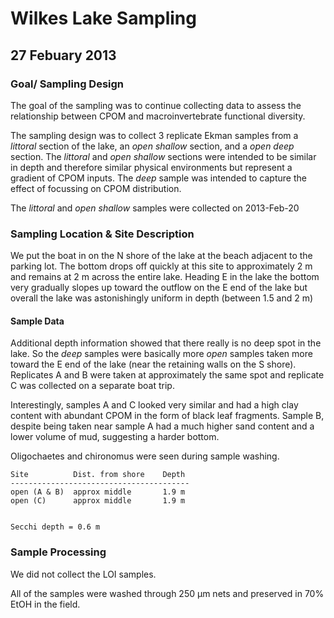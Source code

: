 # Wilkes Lake Sampling
## 27 Febuary 2013

### Goal/ Sampling Design

The goal of the sampling was to continue collecting data to assess the relationship between CPOM and macroinvertebrate functional diversity.

The sampling design was to collect 3 replicate Ekman samples from a _littoral_ section of the lake, an _open shallow_ section, and a _open deep_ section.  The _littoral_ and _open shallow_ sections were intended to be similar in depth and therefore similar physical environments but represent a gradient of CPOM inputs.  The _deep_ sample was intended to capture the effect of focussing on CPOM distribution.

The _littoral_ and _open shallow_ samples were collected on 2013-Feb-20

### Sampling Location & Site Description

We put the boat in on the N shore of the lake at the beach adjacent to the parking lot.  The bottom drops off quickly at this site to approximately 2 m and remains at 2 m across the entire lake.  Heading E in the lake the bottom very gradually slopes up toward the outflow on the E end of the lake but overall the lake was astonishingly uniform in depth (between 1.5 and 2 m)

#### Sample Data

Additional depth information showed that there really is no deep spot in the lake.  So the _deep_ samples were basically more _open_ samples taken more toward the E end of the lake (near the retaining walls on the S shore).  Replicates A and B were taken at approximately the same spot and replicate C was collected on a separate boat trip.  

Interestingly, samples A and C looked very similar and had a high clay content with abundant CPOM in the form of black leaf fragments. Sample B, despite being taken near sample A had a much higher sand content and a lower volume of mud, suggesting a harder bottom.

Oligochaetes and chironomus were seen during sample washing.

    Site          Dist. from shore    Depth
    ----------------------------------------
    open (A & B)  approx middle       1.9 m
    open (C)      approx middle       1.9 m


    Secchi depth = 0.6 m 



### Sample Processing

We did not collect the LOI samples.

All of the samples were washed through 250 &mu;m nets and preserved in 70% EtOH in the field.


